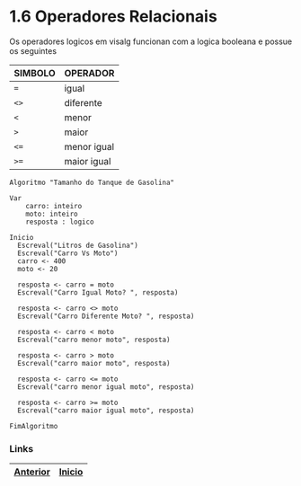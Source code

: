 # 1.6 Operadores Relacionais

Os operadores logicos em visalg funcionan com a logica booleana e possue os seguintes

|**SIMBOLO**  |**OPERADOR**|
| :---        | :---       |
|`=`| igual     | 
|`<>`| diferente  | 
|`<` | menor      | 
|`>` | maior      | 
|`<=`| menor igual| 
|`>=`| maior igual| 

~~~ alg
Algoritmo "Tamanho do Tanque de Gasolina"

Var
    carro: inteiro
    moto: inteiro
    resposta : logico

Inicio
  Escreval("Litros de Gasolina")
  Escreval("Carro Vs Moto")
  carro <- 400
  moto <- 20
  
  resposta <- carro = moto
  Escreval("Carro Igual Moto? ", resposta)

  resposta <- carro <> moto
  Escreval("Carro Diferente Moto? ", resposta)
  
  resposta <- carro < moto
  Escreval("carro menor moto", resposta)

  resposta <- carro > moto
  Escreval("carro maior moto", resposta)

  resposta <- carro <= moto
  Escreval("carro menor igual moto", resposta)

  resposta <- carro >= moto
  Escreval("carro maior igual moto", resposta)

FimAlgoritmo
~~~

### Links 
|[Anterior](1.5.md) | [Inicio](README.md) |
|:---|:---|
